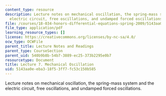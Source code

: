 ```yaml
---
content_type: resource
description: Lecture notes on mechanical oscillation, the spring-mass system and the
  electric circuit, free oscillations, and undamped forced oscillations.
file: /courses/18-034-honors-differential-equations-spring-2009/5143aa0eeba318f53ff7fc53c150b585_MIT18_034s09_lec07.pdf
file_type: application/pdf
learning_resource_types: []
license: https://creativecommons.org/licenses/by-nc-sa/4.0/
ocw_type: OCWFile
parent_title: Lecture Notes and Readings
parent_type: CourseSection
parent_uid: 540b9b8b-54b7-3889-ec25-373b2295e0b7
resourcetype: Document
title: Lecture 7. Mechanical Oscillation
uid: 5143aa0e-eba3-18f5-3ff7-fc53c150b585
---
```

Lecture notes on mechanical oscillation, the spring-mass system and the electric circuit, free oscillations, and undamped forced oscillations.